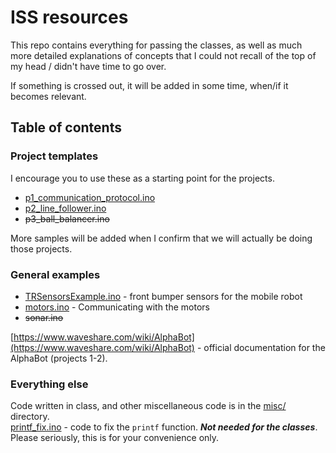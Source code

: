 # ISS resources
This repo contains everything for passing the classes, as well as much more detailed explanations of concepts that I could not recall of the top of my head / didn't have time to go over. 

If something is crossed out, it will be added in some time, when/if it becomes relevant.

## Table of contents
### Project templates
I encourage you to use these as a starting point for the projects.
* [p1_communication_protocol.ino](./p1_communication_protocol.ino)
* [p2_line_follower.ino](./p2_line_follower.ino)
* ~~p3_ball_balancer.ino~~

More samples will be added when I confirm that we will actually be doing those projects.

### General examples
* [TRSensorsExample.ino](./TRSensorsExample.ino) - front bumper sensors for the mobile robot
* [motors.ino](./motors.ino) - Communicating with the motors
* ~~sonar.ino~~

[https://www.waveshare.com/wiki/AlphaBot](https://www.waveshare.com/wiki/AlphaBot) - official documentation for the AlphaBot (projects 1-2). 

### Everything else
Code written in class, and other miscellaneous code is in the [misc/](./misc/) directory.<br/>
[printf_fix.ino](./misc/printf_fix.ino) - code to fix the `printf` function. __*Not needed for the classes*__. Please seriously, this is for your convenience only.
